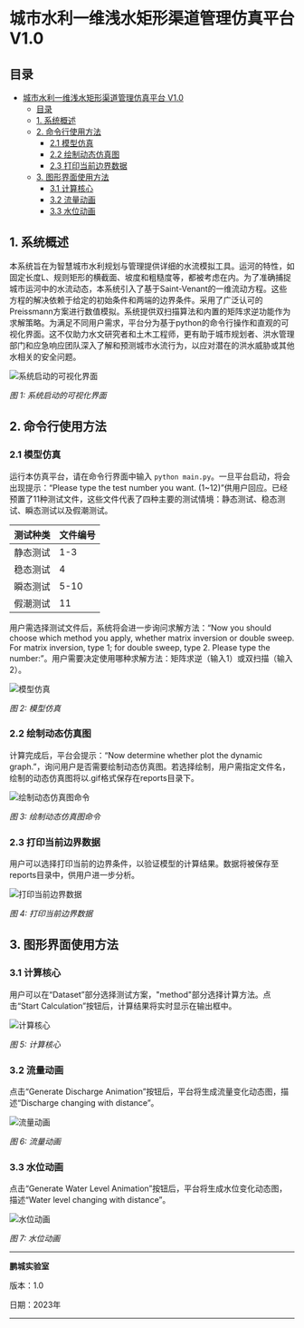 ﻿# 城市水利一维浅水矩形渠道管理仿真平台 V1.0

## 目录

- [城市水利一维浅水矩形渠道管理仿真平台 V1.0](#城市水利一维浅水矩形渠道管理仿真平台-v10)
  - [目录](#目录)
  - [1. 系统概述](#1-系统概述)
  - [2. 命令行使用方法](#2-命令行使用方法)
    - [2.1 模型仿真](#21-模型仿真)
    - [2.2 绘制动态仿真图](#22-绘制动态仿真图)
    - [2.3 打印当前边界数据](#23-打印当前边界数据)
  - [3. 图形界面使用方法](#3-图形界面使用方法)
    - [3.1 计算核心](#31-计算核心)
    - [3.2 流量动画](#32-流量动画)
    - [3.3 水位动画](#33-水位动画)

## 1. 系统概述

本系统旨在为智慧城市水利规划与管理提供详细的水流模拟工具。运河的特性，如固定长度L、规则矩形的横截面、坡度和粗糙度等，都被考虑在内。为了准确捕捉城市运河中的水流动态，本系统引入了基于Saint-Venant的一维流动方程。这些方程的解决依赖于给定的初始条件和两端的边界条件。采用了广泛认可的Preissmann方案进行数值模拟。系统提供双扫描算法和内置的矩阵求逆功能作为求解策略。为满足不同用户需求，平台分为基于python的命令行操作和直观的可视化界面。这不仅助力水文研究者和土木工程师，更有助于城市规划者、洪水管理部门和应急响应团队深入了解和预测城市水流行为，以应对潜在的洪水威胁或其他水相关的安全问题。

![系统启动的可视化界面](images/system_startup_visualization.png)

*图 1: 系统启动的可视化界面*

## 2. 命令行使用方法

### 2.1 模型仿真

运行本仿真平台，请在命令行界面中输入 `python main.py`。一旦平台启动，将会出现提示：“Please type the test number you want. (1~12)”供用户回应。已经预置了11种测试文件，这些文件代表了四种主要的测试情境：静态测试、稳态测试、瞬态测试以及假潮测试。

| 测试种类     | 文件编号        |
| ---------- | -------------- |
| 静态测试     | 1-3            |
| 稳态测试     | 4              |
| 瞬态测试     | 5-10           |
| 假潮测试     | 11             |

用户需选择测试文件后，系统将会进一步询问求解方法：“Now you should choose which method you apply, whether matrix inversion or double sweep. For matrix inversion, type 1; for double sweep, type 2. Please type the number:”。用户需要决定使用哪种求解方法：矩阵求逆（输入1）或双扫描（输入2）。

![模型仿真](images/model_simulation.png)

*图 2: 模型仿真*

### 2.2 绘制动态仿真图

计算完成后，平台会提示：“Now determine whether plot the dynamic graph.”，询问用户是否需要绘制动态仿真图。若选择绘制，用户需指定文件名，绘制的动态仿真图将以.gif格式保存在reports目录下。

![绘制动态仿真图命令](./images/draw_dynamic_simulation.png)

*图 3: 绘制动态仿真图命令*

### 2.3 打印当前边界数据

用户可以选择打印当前的边界条件，以验证模型的计算结果。数据将被保存至reports目录中，供用户进一步分析。

![打印当前边界数据](./images/print_current_boundary_data.png)

*图 4: 打印当前边界数据*

## 3. 图形界面使用方法

### 3.1 计算核心

用户可以在“Dataset”部分选择测试方案，"method"部分选择计算方法。点击“Start Calculation”按钮后，计算结果将实时显示在输出框中。

![计算核心](./images/calculation_core.png)

*图 5: 计算核心*

### 3.2 流量动画

点击“Generate Discharge Animation”按钮后，平台将生成流量变化动态图，描述“Discharge changing with distance”。

![流量动画](./images/discharge_animation.png)

*图 6: 流量动画*

### 3.3 水位动画

点击“Generate Water Level Animation”按钮后，平台将生成水位变化动态图，描述“Water level changing with distance”。

![水位动画](./images/water_level_animation.png)

*图 7: 水位动画*

---

**鹏城实验室**

版本：1.0



日期：2023年

---